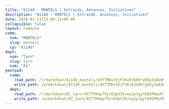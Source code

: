 ```yaml
---
title: "81140 - MONTELS | Entraide, Annonces, Initiatives"
description: "81140 - MONTELS | Entraide, Annonces, Initiatives"
date: 2020-01-11T14:09:21+09:00
collapsible: false
layout: commune
comm:
  nom: "MONTELS"
  slug: montels
  cp: "81140"
dept:
  nom: "Tarn"
  slug: tarn
  num: "81"
peerpad:
  comm:
    read_path: /r/markdown/81140_montels/4XTTMDutEjPJKvE3G6Rrg9Uy3eAVWVGWJ5YaZE9rrHvZb2wFF
    write_path: /w/markdown/81140_montels/4XTTMDutEjPJKvE3G6Rrg9Uy3eAVWVGWJ5YaZE9rrHvZb2wFF-K3TgTwWZsFDSfHG8woebwNmMmmHv4v6XmTrbJ6ruvWbLmU4tpM7Y3hA19EtKC6GBnWkGYF9xAjG5Y9mabXfZcKGNDNAbpMhWbaCL1NGfyZ3NCRJEDZJMnb1SrtrsfHWgpahgKD8M
  dept:
    read_path: /r/markdown/81_tarn/4XTTM4Gp79jv63pVJkrwy2pJgytb85PWuUF46qZV3RNcf9bTY
    write_path: /w/markdown/81_tarn/4XTTM4Gp79jv63pVJkrwy2pJgytb85PWuUF46qZV3RNcf9bTY-K3TgUQULAfYZTaNEYQn663imu6tLJ5XUSYV3bG6y2QwZHe2hiw5KiHgnyL8wpzhjjRKSLQVjHCuMHvPTtVgD4tm7BFQTVwqLNiZgb8d93Riu34VNq5t6eFocUS5Ezct8i9MJtUHQ
---
```


